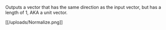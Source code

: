 Outputs a vector that has the same direction as the input vector, but has a length of 1, AKA a unit vector.

[[/uploads/Normalize.png]]